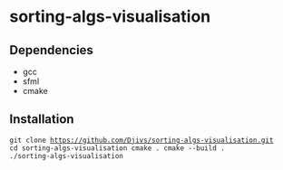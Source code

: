 
# sorting-algs-visualisation

## Dependencies
- gcc
- sfml
- cmake

## Installation

<code>git clone https://github.com/Djivs/sorting-algs-visualisation.git
cd sorting-algs-visualisation
cmake .
cmake --build .
./sorting-algs-visualisation</code>

